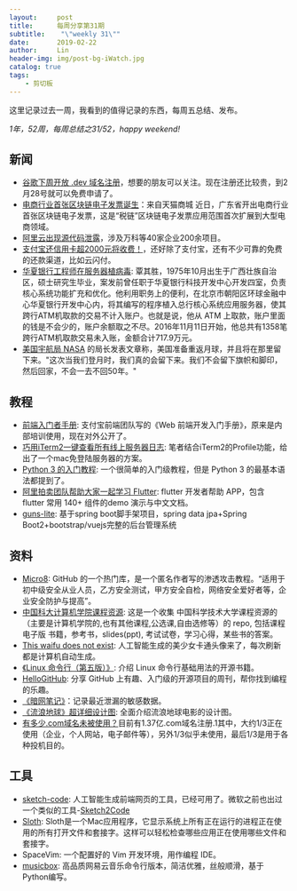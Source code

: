 ```yaml
---
layout:     post
title:      每周分享第31期
subtitle:    "\"weekly 31\""
date:       2019-02-22
author:     Lin
header-img: img/post-bg-iWatch.jpg
catalog: true
tags:
    - 剪切板
---
```


这里记录过去一周，我看到的值得记录的东西，每周五总结、发布。

*1年，52周，每周总结之31/52，happy weekend!*

## 新闻

* [谷歌下周开放 .dev 域名注册](https://domains.google/tld/dev/)，想要的朋友可以关注。现在注册还比较贵，到2月28号就可以免费申请了。
* [电商行业首张区块链电子发票诞生](https://www.cnbeta.com/articles/tech/819127.htm)：来自天猫商城 近日，广东省开出电商行业首张区块链电子发票，这是“税链”区块链电子发票应用范围首次扩展到大型电商领域。
* [阿里云出现源代码泄露](https://finance.sina.cn/chanjing/gsxw/2019-02-22/detail-ihrfqzka8118766.d.html?from=timeline&isappinstalled=0)，涉及万科等40家企业200余项目。
* [支付宝还信用卡超2000元将收费！](https://mp.weixin.qq.com/s/CC-DboLG6qlb6nzdDIburQ)，还好除了支付宝，还有不少可靠的免费的还款渠道，比如云闪付。
* [华夏银行工程师在服务器植病毒](https://finance.sina.cn/2019-02-02/detail-ihqfskcp2597188.d.html): 覃其胜，1975年10月出生于广西壮族自治区，硕士研究生毕业，案发前曾任职于华夏银行科技开发中心开发四室，负责核心系统功能扩充和优化。他利用职务上的便利，在北京市朝阳区环球金融中心华夏银行开发中心内，将其编写的程序植入总行核心系统应用服务器，使其跨行ATM机取款的交易不计入账户。也就是说，他从 ATM 上取款，账户里面的钱是不会少的，账户余额取之不尽。2016年11月11日开始，他总共有1358笔跨行ATM机取款交易未入账，金额合计717.9万元。
* [美国宇航局 NASA](https://www.independent.co.uk/news/science/archaeology/news/nasa-moon-landing-mars-astronauts-jim-bridenstine-trump-a8770876.html) 的局长发表文章称，美国准备重返月球，并且将在那里留下来。"这次当我们登月时，我们真的会留下来。我们不会留下旗帜和脚印，然后回家，不会一去不回50年。"

## 教程

* [前端入门者手册](https://www.yuque.com/fe9/basic): 支付宝前端团队写的《Web 前端开发入门手册》，原来是内部培训使用，现在对外公开了。
* [巧用iTerm2一键查看所有线上服务器日志](https://www.jianshu.com/p/7dca9704561a?utm_campaign=hugo&utm_medium=reader_share&utm_content=note&utm_source=weixin-timeline&from=timeline&isappinstalled=0): 笔者结合iTerm2的Profile功能，给出了一个mac免登陆服务器的方案。
* [Python 3 的入门教程](https://www.tutorialdocs.com/tutorial/python3/home.html): 一个很简单的入门级教程，但是 Python 3 的最基本语法都提到了。
* [阿里拍卖团队帮助大家一起学习 Flutter](https://github.com/alibaba/flutter-go): flutter 开发者帮助 APP，包含 flutter 常用 140+ 组件的demo 演示与中文文档。
* [guns-lite](https://github.com/enilu/guns-lite): 基于spring boot脚手架项目，spring data jpa+Spring Boot2+bootstrap/vuejs完整的后台管理系统

## 资料

* [Micro8](https://github.com/Micropoor/Micro8): GitHub 的一个热门库，是一个匿名作者写的渗透攻击教程。“适用于初中级安全从业人员，乙方安全测试，甲方安全自检，网络安全爱好者等，企业安全防护与提高”。
* [中国科大计算机学院课程资源](https://github.com/mbinary/USTC-CS-Courses-Resource): 这是一个收集 中国科学技术大学课程资源的（主要是计算机学院的,也有其他课程,公选课,自由选修等）的 repo, 包括课程电子版 书籍，参考书，slides(ppt), 考试试卷，学习心得，某些书的答案。
* [This waifu does not exist](http://www.thiswaifudoesnotexist.net/): 人工智能生成的美少女卡通头像来了，每次刷新都是计算机自动生成。
* [《Linux 命令行（第五版）》](https://nostarch.com/tlcl.htm): 介绍 Linux 命令行基础用法的开源书籍。
* [HelloGitHub](https://github.com/521xueweihan/HelloGitHub): 分享 GitHub 上有趣、入门级的开源项目的周刊，帮你找到编程的乐趣。
* [《暗网笔记》](https://www.yuque.com/lxghost/soc/tb4mo6)：记录最近泄漏的敏感数据。
* [《流浪地球》超详细设计图](https://mp.weixin.qq.com/s?__biz=MjM5MjEyOTIyMA==&mid=2651467048&idx=1&sn=1273aa18d189186e38d448d0662ebda3): 全面介绍流浪地球电影的设计图。
* [有多少.com域名未被使用？](https://singaporedatacompany.com/blog/how-many-domain-names-are-unused)目前有1.37亿.com域名注册.1其中，大约1/3正在使用（企业，个人网站，电子邮件等），另外1/3似乎未使用，最后1/3是用于各种投机目的。

## 工具

* [sketch-code](https://github.com/ashnkumar/sketch-code): 人工智能生成前端网页的工具，已经可用了。微软之前也出过一个类似的工具-[Sketch2Code](https://github.com/Microsoft/ailab/tree/master/Sketch2Code)
* [Sloth](https://sveinbjorn.org/sloth): Sloth是一个Mac应用程序，它显示系统上所有正在运行的进程正在使用的所有打开文件和套接字。这样可以轻松检查哪些应用正在使用哪些文件和套接字。
* SpaceVim: 一个配置好的 Vim 开发环境，用作编程 IDE。
* [musicbox](https://github.com/darknessomi/musicbox): 高品质网易云音乐命令行版本，简洁优雅，丝般顺滑，基于Python编写。
